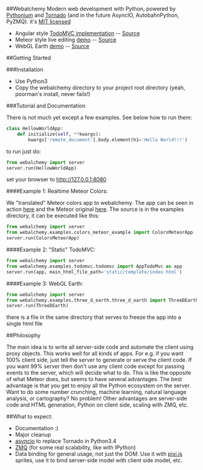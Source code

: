##Webalchemy
Modern web development with Python, powered by [Pythonium](https://github.com/pythonium/pythonium) and [Tornado](https://github.com/facebook/webalchemy.tornado) (and in the future AsyncIO, AutobahnPython, PyZMQ). it's [MIT licensed](LICENSE.txt)

- Angular style [TodoMVC implementation](http://skariel.org/webalchemy/todomvc.html) -- [Source](https://github.com/skariel/webalchemy/tree/master/webalchemy/examples/todomvc)
- Meteor style live editing [demo](https://vimeo.com/74150054) -- [Source](https://github.com/skariel/webalchemy/blob/master/webalchemy/examples/colors_meteor_example.py)
- WebGL Earth [demo](http://skariel.org/webalchemy/webglearth.html) -- [Source](https://github.com/skariel/webalchemy/blob/master/webalchemy/examples/three_d_earth/three_d_earth.py)

##Getting Started

###Installation

* Use Python3
* Copy the webalchemy directory to your project root directory (yeah, poorman's install, never fails!)

###Tutorial and Documentation

There is not much yet except a few examples. See below how to run them:

```python
class HellowWorldApp:
    def initialize(self, **kwargs):
        kwargs['remote_document'].body.element(h1='Hello World!!!')
```

to run just do:

```python
from webalchemy import server
server.run(HellowWorldApp)
```

set your browser to http://127.0.0.1:8080

####Example 1: Realtime Meteor Colors:

We "translated" Meteor colors app to webalchemy. The app can be seen in action [here](https://vimeo.com/74150054) and the Meteor original [here](http://www.meteor.com/screencast). The source is in the examples directory, it can be executed like this:

```python
from webalchemy import server
from webalchemy.examples.colors_meteor_example import ColorsMeteorApp
server.run(ColorsMeteorApp)
```

####Example 2: "Static" TodoMVC:

```python
from webalchemy import server
from webalchemy.examples.todomvc.todomvc import AppTodoMvc as app
server.run(app, main_html_file_path='static/template/index.html')
```

####Example 3: WebGL Earth:

```python
from webalchemy import server
from webalchemy.examples.three_d_earth.three_d_earth import ThreeDEarth
server.run(ThreeDEarth)
```

there is a file in the same directory that serves to freeze the app into a single html file

##Philosophy

The main idea is to write all server-side code and automate the client using proxy objects. This works well for all kinds of apps. For e.g. if you want 100% client side, just tell the server to generate or serve the client code. If you want 99% server then don't use any client code except for passing events to the server, which will decide what to do.
This is like the opposite of what Meteor does, but seems to have several advantages. The best advantage is that you get to enjoy all the Python ecosystem on the server. Want to do some number crunching, machine learning, natural language analysis, or cartography? No problem! Other advantages are server-side code and HTML generation, Python on client side, scaling with ZMQ, etc.

##What to expect:

- Documentation :)
- Major cleanup
- [asyncio](http://docs.python.org/3.4/library/asyncio.html) to replace Tornado in Python3.4
- [ZMQ](http://docs.python.org/3.4/library/asyncio.html) (for some real scalability, like with IPython)
- Data binding for general usage, not just the DOM. Use it with [pixi.js](https://github.com/GoodBoyDigital/pixi.js/) sprites, use it to bind server-side model with client side model, etc.

